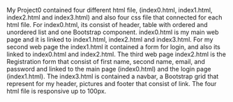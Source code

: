 My Project0 contained four different html file, (index0.html, index1.html, index2.html and index3.html) and also four css file that connected for each html file. For index0.html, its consist of header, table with ordered and unordered list and one Bootstrap component. index0.html is my main web page and it is linked to index1.html, index2.html and index3.html. For my second web page the index1.html it contained a form for login, and also its linked to index0.html and index2.html. The third web page index2.html is the Registration form that consist of first name, second name, email, and password and linked to the main page (index0.html) and the login page (index1.html). The index3.html is contained a navbar, a Bootstrap grid that represent for my header, pictures and footer that consist of link. The four html file is responsive up to 100px.